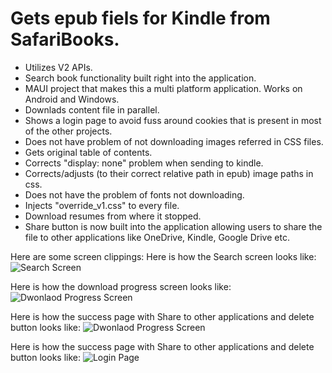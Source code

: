 # Gets epub fiels for Kindle from SafariBooks.
- Utilizes V2 APIs.
- Search book functionality built right into the application.
- MAUI project that makes this a multi platform application. Works on Android and Windows.
- Downlads content file in parallel. 
- Shows a login page to avoid fuss around cookies that is present in most of the other projects.
- Does not have problem of not downloading images referred in CSS files.
- Gets original table of contents.
- Corrects "display: none" problem when sending to kindle.
- Corrects/adjusts (to their correct relative path in epub) image paths in css.
- Does not have the problem of fonts not downloading.
- Injects "override_v1.css" to every file.
- Download resumes from where it stopped.
- Share button is now built into the application allowing users to share the file to other applications like OneDrive, Kindle, Google Drive etc. 

Here are some screen clippings: 
Here is how the Search screen looks like: 
![Search Screen](./Search_screen.jpg)

Here is how the download progress screen looks like: 
![Dwonlaod Progress Screen](./Dwonload_progress.jpg)

Here is how the success page with Share to other applications and delete button looks like: 
![Dwonlaod Progress Screen](./Share_success.jpg)


Here is how the success page with Share to other applications and delete button looks like: 
![Login Page](./Login_page.jpg)